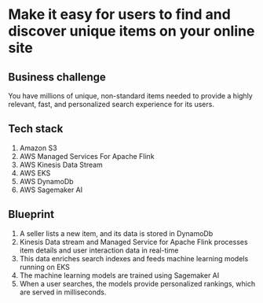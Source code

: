 # Make it easy for users to find and discover unique items on your online site

## Business challenge

You have millions of unique, non-standard items needed to provide a highly relevant, fast, and personalized search experience for its users.

## Tech stack

1. Amazon S3
2. AWS Managed Services For Apache Flink
3. AWS Kinesis Data Stream
4. AWS EKS
5. AWS DynamoDb
6. AWS Sagemaker AI

## Blueprint
1. A seller lists a new item, and its data is stored in DynamoDb
2. Kinesis Data stream and Managed Service for Apache Flink processes item details and user interaction data in real-time
3. This data enriches search indexes and feeds machine learning models running on EKS
4. The machine learning models are trained using Sagemaker AI
5. When a user searches, the models provide personalized rankings, which are served in milliseconds.